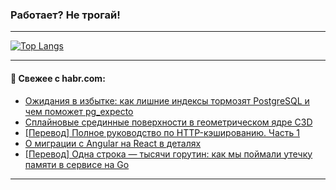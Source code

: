 ### Работает? Не трогай!

---
<!--
#### 🛠️ Technical stack:

![Java](https://img.shields.io/badge/Java-informational?logo=Oracle&style=flat&logoColor=white&color=FF4500)
![Kotlin](https://img.shields.io/badge/Kotlin-informational?logo=Kotlin&style=flat&logoColor=white&color=774D97)
![TS](https://img.shields.io/badge/TypeScript-informational?logo=typeScript&style=flat&logoColor=black&color=017acc)
![Python](https://img.shields.io/badge/Python-informational?logo=Python&style=flat&logoColor=black&color=ffdd54) <br>
![Spring](https://img.shields.io/badge/Spring-informational?logo=Spring&style=flat&logoColor=white&color=6DB33F) 
![SpringBoot](https://img.shields.io/badge/SpringBoot-informational?logo=SpringBoot&style=flat&logoColor=white&color=6DB33F)
![Nest](https://img.shields.io/badge/NestJS-informational?logo=NestJS&style=flat&logoColor=white&color=E0234E) 
![NodeJS](https://img.shields.io/badge/NodeJS-informational?logo=node.js&style=flat&logoColor=white&color=70A760)<br>
![PostgreSQL](https://img.shields.io/badge/PostgreSQL-informational?logo=PostgreSQL&style=flat&logoColor=white&color=DAA520)
![MongoDB](https://img.shields.io/badge/MongoDB-informational?logo=MongoDB&style=flat&logoColor=white&color=870000)
![Apache](https://img.shields.io/badge/Apache-informational?logo=apache&style=flat&logoColor=white&color=f74e28)

___ 
-->

<!--- #### 🛠️ : --->

[![Top Langs](https://github-readme-stats-82jvfl3w3-advtsettinggmailcoms-projects.vercel.app/api/top-langs/?username=zloylis&langs_count=10&hide_title=true&title_color=e6edf3&size_weight=0.5&count_weight=0.5&layout=compact&hide_progress=true&hide_border=true&theme=dracula&hide=css,makefile,cmake)](https://github.com/zloylis)

<!---


####  :octocat:&nbsp;&nbsp; Статистика:

![GitHub stats](https://github-readme-stats-u2qms2cxw-advtsettinggmailcoms-projects.vercel.app/api?username=zloylis&show_icons=true&hide_border=true&theme=dracula&title_color=e6edf3&include_all_commits=true&count_private=true&hide_rank=false&hide_title=true&rank_icon=github)
-->
---

#### 💬 Свежее с habr.com:

<!-- BLOG-POST-LIST:START -->
- [Ожидания в избытке: как лишние индексы тормозят PostgreSQL и чем поможет pg_expecto](https://habr.com/ru/articles/958320/?utm_source=habrahabr&utm_medium=rss&utm_campaign=958320)
- [Сплайновые срединные поверхности в геометрическом ядре C3D](https://habr.com/ru/companies/ascon/articles/958318/?utm_source=habrahabr&utm_medium=rss&utm_campaign=958318)
- [[Перевод] Полное руководство по HTTP-кэшированию. Часть 1](https://habr.com/ru/companies/timeweb/articles/954906/?utm_source=habrahabr&utm_medium=rss&utm_campaign=954906)
- [О миграции с Angular на React в деталях](https://habr.com/ru/companies/vk/articles/958228/?utm_source=habrahabr&utm_medium=rss&utm_campaign=958228)
- [[Перевод] Одна строка — тысячи горутин: как мы поймали утечку памяти в сервисе на Go](https://habr.com/ru/companies/otus/articles/957486/?utm_source=habrahabr&utm_medium=rss&utm_campaign=957486)
<!-- BLOG-POST-LIST:END -->

---
